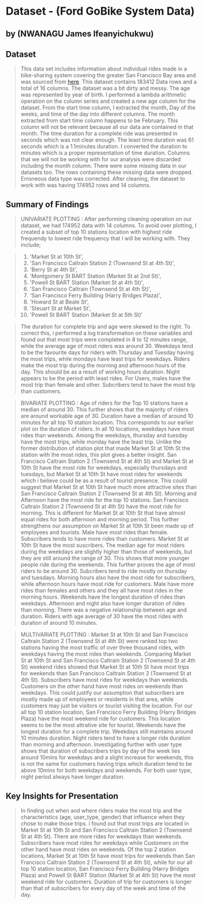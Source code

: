 # Dataset - (Ford GoBike System Data)
## by (NWANAGU James Ifeanyichukwu)


## Dataset

> This data set includes information about individual rides made in a bike-sharing system covering the greater San Francisco Bay area and was sourced from [here](https://video.udacity-data.com/topher/2020/October/5f91cf38_201902-fordgobike-tripdata/201902-fordgobike-tripdata.csv). This dataset contains 183412 Data rows and a total of 16 columns. The dataset was a bit dirty and messy. The age was represented by year of birth. I performed a lambda arithmetic operation on the column series and created a new age column for the dataset. From the start time column, I extracted the month, Day of the weeks, and time of the day into different columns. The month extracted from start time column happens to be February. This column will not be relevant because all our data are contained in that month. The time duration for a complete ride was presented in seconds which was not clear enough. The least time duration was 61 seconds which is a 1.1minutes duration. I converted the duration to minutes which is a proper representation of time duration. Columns that we will not be working with for our analysis were discarded including the month column. There were some missing data in our datasets too. The rows containing these missing data were dropped. Erroneous data type was corrected. After cleaning, the dataset to work with was having 174952 rows and 14 columns.


## Summary of Findings

> UNIVARIATE PLOTTING : After performing cleaning operation on our dataset, we had 174952 data with 14 columns. To avoid over plotting, I created a subset of top 10 stations location with highest ride frequendy to lowest ride frequency that I will be working with. They include;

> 1. 'Market St at 10th St',
> 2. 'San Francisco Caltrain Station 2 (Townsend St at 4th St)',
> 3. 'Berry St at 4th St',
> 4. 'Montgomery St BART Station (Market St at 2nd St)',
> 5. 'Powell St BART Station (Market St at 4th St)',
> 6. 'San Francisco Caltrain (Townsend St at 4th St)',
> 7. 'San Francisco Ferry Building (Harry Bridges Plaza)',
> 8. 'Howard St at Beale St',
> 9. 'Steuart St at Market St',
> 10. 'Powell St BART Station (Market St at 5th St)'

> The duration for complete trip and age were skewed to the right. To correct this, i performed a log transformation on these variables and found out that most trips were completed in 8 to 12 minutes range, while the average age of most riders was around 30. Weekdays tend to be the favourite days for riders with Thursday and Tuesday having the most trips, while mondays have least trips for weekdays. Riders make the most trip during the morning and afternoon hours of the day. This should be as a result of working hours duration. Night appears to be the period with least rides. For Users, males have the most trip than female and other. Subcribers tend to have the most trip than customers.

> BIVARIATE PLOTTING : Age of riders for the Top 10 stations have a median of around 30. This further shows that the majority of riders are around workable age of 30. Duration have a median of around 10 minutes for all top 10 station location. This corresponds to our earlier plot on the duration of riders. In all 10 locations, weekdays have most rides than weekends. Among the weekdays, thursday and tuesday have the most trips, while monday have the least trip. Unlike the former distribution of station plot that made Market St at 10th St the station with the most rides, this plot gives a better insight. San Francisco Caltrain Station 2 (Townsend St at 4th St) and Market St at 10th St have the most ride for weekdays, especially thursdays and tuesdays, but Market St at 10th St have most rides for weekends which i believe could be as a result of tourist presence. This could suggest that Market St at 10th St have much more attractive sites than San Francisco Caltrain Station 2 (Townsend St at 4th St). Morning and Afternoon have the most ride for the top 10 stations. San Francisco Caltrain Station 2 (Townsend St at 4th St) have the most ride for morning. This is different for Market St at 10th St that have almost equal rides for both afternoon and morning period. This further strengthens our assumption on Market St at 10th St been made up of employees and tourists. Male have most rides than female. Subscribers tends to have more rides than customers. Market St at 10th St have the most suscribers. The median age for most riders during the weekdays are slightly higher than those of weekends, but they are still around the range of 30. This shows that more younger people ride during the weekends. This further proves the age of most riders to be around 30. Subcribers tend to ride mostly on thursday and tuesdays. Morning hours also have the most ride for subscribers, while afternoon hours have most ride for customers. Male have more rides than females and others and they all have most rides in the morning hours. Weekends have the longest duration of rides than weekdays. Afternoon and night also have longer duration of rides than morning. There was a negative relationship between age and duration. Riders with age average of 30 have the most rides with duration of around 10 minutes.

> MULTIVARIATE PLOTTING : Market St at 10th St and San Francisco Caltrain Station 2 (Townsend St at 4th St) were ranked top two stations having the most traffic of over three thousand rides, with weekdays having the most rides than weekends. Comparing Market St at 10th St and San Francisco Caltrain Station 2 (Townsend St at 4th St) weekend rides showed that Market St at 10th St have most trips for weekends than San Francisco Caltrain Station 2 (Townsend St at 4th St). Subscribers have most rides for weekdays than weekends. Customers on the other hand have most rides on weekends than weekdays. This could justify our assumption that subscribers are mostly made up of employees or residents in that area, while customers may just be visitors or tourist visiting the location. For our all top 10 station location, San Francisco Ferry Building (Harry Bridges Plaza) have the most weekend ride for customers. This location seems to be the most attrative site for tourist. Weekends have the longest duration for a complete trip. Weekdays still maintains around 10 minutes duration. Night riders tend to have a longer ride duration than morning and afternoon. Investigating further with user type shows that duration of subscribers trips by day of the week lies around 10mins for weekdays and a slight increase for weekends, this is not the same for customers having trips which duration tend to be above 10mins for both weekdays and weekends. For both user type, night period always have longer duration.

## Key Insights for Presentation

> In finding out when and where riders make the most trip and the characteristics (age, user_type, gender) that influence when they chose to make those trips. i found out that most trips are located in Market St at 10th St and San Francisco Caltrain Station 2 (Townsend St at 4th St). There are more rides for weekdays than weekends. Subscribers have most rides for weekdays while Customers on the other hand have most rides on weekends. Of the top 2 station locations, Market St at 10th St have most trips for weekends than San Francisco Caltrain Station 2 (Townsend St at 4th St), while for our all top 10 station location, San Francisco Ferry Building (Harry Bridges Plaza) and Powell St BART Station (Market St at 4th St) have the most weekend ride for customers. Duration of trip for customers is longer than that of subscribers for every day of the week and time of the day.